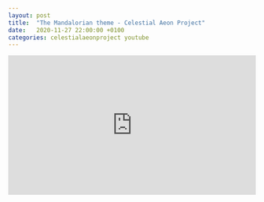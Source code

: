 ```yaml
---
layout: post
title:  "The Mandalorian theme - Celestial Aeon Project"
date:   2020-11-27 22:00:00 +0100
categories: celestialaeonproject youtube
---
```

<style>.embed-container { position: relative; padding-bottom: 56.25%; height: 0; overflow: hidden; max-width: 100%; } .embed-container iframe, .embed-container object, .embed-container embed { position: absolute; top: 0; left: 0; width: 100%; height: 100%; }</style><div class='embed-container'><iframe src='https://www.youtube.com/embed/pKq3qZDSdfY' frameborder='0' allowfullscreen></iframe></div>
